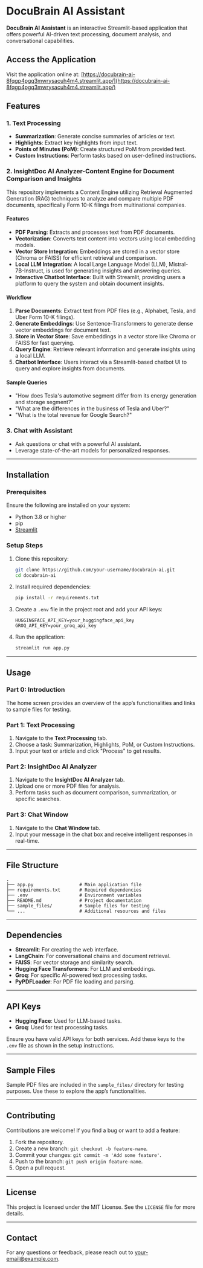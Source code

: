 # DocuBrain AI Assistant

**DocuBrain AI Assistant** is an interactive Streamlit-based application that offers powerful AI-driven text processing, document analysis, and conversational capabilities.

## Access the Application
Visit the application online at: [https://docubrain-ai-8fqgp4pgq3mwrysacuh4m4.streamlit.app/](https://docubrain-ai-8fqgp4pgq3mwrysacuh4m4.streamlit.app/)

## Features

### 1. **Text Processing**
- **Summarization**: Generate concise summaries of articles or text.
- **Highlights**: Extract key highlights from input text.
- **Points of Minutes (PoM)**: Create structured PoM from provided text.
- **Custom Instructions**: Perform tasks based on user-defined instructions.

### 2. **InsightDoc AI Analyzer-Content Engine for Document Comparison and Insights**
This repository implements a Content Engine utilizing Retrieval Augmented Generation (RAG) techniques to analyze and compare multiple PDF documents, specifically Form 10-K filings from multinational companies.

#### Features
- **PDF Parsing**: Extracts and processes text from PDF documents.
- **Vectorization**: Converts text content into vectors using local embedding models.
- **Vector Store Integration**: Embeddings are stored in a vector store (Chroma or FAISS) for efficient retrieval and comparison.
- **Local LLM Integration**: A local Large Language Model (LLM), Mistral-7B-Instruct, is used for generating insights and answering queries.
- **Interactive Chatbot Interface**: Built with Streamlit, providing users a platform to query the system and obtain document insights.

#### Workflow
1. **Parse Documents**: Extract text from PDF files (e.g., Alphabet, Tesla, and Uber Form 10-K filings).
2. **Generate Embeddings**: Use Sentence-Transformers to generate dense vector embeddings for document text.
3. **Store in Vector Store**: Save embeddings in a vector store like Chroma or FAISS for fast querying.
4. **Query Engine**: Retrieve relevant information and generate insights using a local LLM.
5. **Chatbot Interface**: Users interact via a Streamlit-based chatbot UI to query and explore insights from documents.

#### Sample Queries
- "How does Tesla's automotive segment differ from its energy generation and storage segment?"
- "What are the differences in the business of Tesla and Uber?"
- "What is the total revenue for Google Search?"

### 3. **Chat with Assistant**
- Ask questions or chat with a powerful AI assistant.
- Leverage state-of-the-art models for personalized responses.

---

## Installation

### Prerequisites
Ensure the following are installed on your system:
- Python 3.8 or higher
- pip
- [Streamlit](https://docs.streamlit.io/)

### Setup Steps
1. Clone this repository:
   ```bash
   git clone https://github.com/your-username/docubrain-ai.git
   cd docubrain-ai
   ```

2. Install required dependencies:
   ```bash
   pip install -r requirements.txt
   ```

3. Create a `.env` file in the project root and add your API keys:
   ```env
   HUGGINGFACE_API_KEY=your_huggingface_api_key
   GROQ_API_KEY=your_groq_api_key
   ```

4. Run the application:
   ```bash
   streamlit run app.py
   ```

---

## Usage

### Part 0: Introduction
The home screen provides an overview of the app’s functionalities and links to sample files for testing.

### Part 1: Text Processing
1. Navigate to the **Text Processing** tab.
2. Choose a task: Summarization, Highlights, PoM, or Custom Instructions.
3. Input your text or article and click "Process" to get results.

### Part 2: InsightDoc AI Analyzer
1. Navigate to the **InsightDoc AI Analyzer** tab.
2. Upload one or more PDF files for analysis.
3. Perform tasks such as document comparison, summarization, or specific searches.

### Part 3: Chat Window
1. Navigate to the **Chat Window** tab.
2. Input your message in the chat box and receive intelligent responses in real-time.

---

## File Structure
```
.
├── app.py                 # Main application file
├── requirements.txt       # Required dependencies
├── .env                   # Environment variables
├── README.md              # Project documentation
├── sample_files/          # Sample files for testing
└── ...                    # Additional resources and files
```

---

## Dependencies
- **Streamlit**: For creating the web interface.
- **LangChain**: For conversational chains and document retrieval.
- **FAISS**: For vector storage and similarity search.
- **Hugging Face Transformers**: For LLM and embeddings.
- **Groq**: For specific AI-powered text processing tasks.
- **PyPDFLoader**: For PDF file loading and parsing.

---

## API Keys
- **Hugging Face**: Used for LLM-based tasks.
- **Groq**: Used for text processing tasks.

Ensure you have valid API keys for both services. Add these keys to the `.env` file as shown in the setup instructions.

---

## Sample Files
Sample PDF files are included in the `sample_files/` directory for testing purposes. Use these to explore the app’s functionalities.

---

## Contributing
Contributions are welcome! If you find a bug or want to add a feature:
1. Fork the repository.
2. Create a new branch: `git checkout -b feature-name`.
3. Commit your changes: `git commit -m 'Add some feature'`.
4. Push to the branch: `git push origin feature-name`.
5. Open a pull request.

---

## License
This project is licensed under the MIT License. See the `LICENSE` file for more details.

---

## Contact
For any questions or feedback, please reach out to [your-email@example.com](mailto:your-email@example.com).

